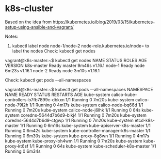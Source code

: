 # k8s-cluster
Based on the idea from https://kubernetes.io/blog/2019/03/15/kubernetes-setup-using-ansible-and-vagrant/

Notes:
 1. kubectl label node node-1/node-2 node-role.kubernetes.io/node=  to label the nodes
 Check:
   kubectl get nodes

>>>>
vagrant@k8s-master:~$ kubectl get nodes
NAME         STATUS   ROLES    AGE     VERSION
k8s-master   Ready    master   9m46s   v1.16.1
node-1       Ready    node     6m23s   v1.16.1
node-2       Ready    node     3m10s   v1.16.1   
 

 
Check:
  kubectl get pods --all-namespaces 
>>>>
vagrant@k8s-master:~$ kubectl get pods --all-namespaces
NAMESPACE     NAME                                      READY   STATUS    RESTARTS   AGE
kube-system   calico-kube-controllers-b7fb7899c-dbkxn   1/1     Running   0          7m20s
kube-system   calico-node-79l2h                         1/1     Running   0          4m17s
kube-system   calico-node-bq66d                         1/1     Running   0          7m20s
kube-system   calico-node-j6lhk                         1/1     Running   0          64s
kube-system   coredns-5644d7b6d9-blkj4                  1/1     Running   0          7m20s
kube-system   coredns-5644d7b6d9-ctgwp                  1/1     Running   0          7m20s
kube-system   etcd-k8s-master                           1/1     Running   0          6m16s
kube-system   kube-apiserver-k8s-master                 1/1     Running   0          6m42s
kube-system   kube-controller-manager-k8s-master        1/1     Running   0          6m30s
kube-system   kube-proxy-8g8wn                          1/1     Running   0          4m17s
kube-system   kube-proxy-bh4wm                          1/1     Running   0          7m20s
kube-system   kube-proxy-kt6sf                          1/1     Running   0          64s
kube-system   kube-scheduler-k8s-master                 1/1     Running   0          6m34s
  